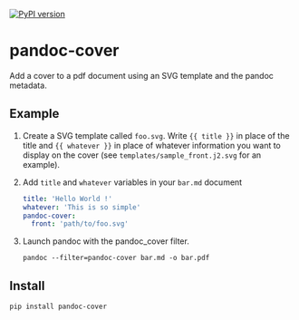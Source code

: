 [![PyPI version](https://badge.fury.io/py/pandoc-cover.svg)](https://pypi.org/project/pandoc-cover/)

# pandoc-cover

Add a cover to a pdf document using an SVG template and the pandoc metadata.

## Example

1. Create a SVG template called `foo.svg`. Write
   `{{ title }}` in place of the title and `{{ whatever }}`
   in place of whatever information you want to display on
   the cover (see `templates/sample_front.j2.svg` for an example).

2. Add `title` and `whatever` variables in your `bar.md` document

   ```yaml
   title: 'Hello World !'
   whatever: 'This is so simple'
   pandoc-cover:
     front: 'path/to/foo.svg'
   ```

3. Launch pandoc with the pandoc_cover filter.

    ```
    pandoc --filter=pandoc-cover bar.md -o bar.pdf
    ```

## Install

```
pip install pandoc-cover
```
